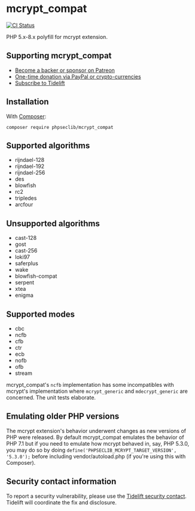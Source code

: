 # mcrypt_compat

[![CI Status](https://github.com/phpseclib/mcrypt_compat/actions/workflows/ci.yml/badge.svg?branch=2.0&event=push "CI Status")](https://github.com/phpseclib/mcrypt_compat/actions/workflows/ci.yml?query=branch%3A2.0)

PHP 5.x-8.x polyfill for mcrypt extension.

## Supporting mcrypt_compat

- [Become a backer or sponsor on Patreon](https://www.patreon.com/phpseclib)
- [One-time donation via PayPal or crypto-currencies](http://sourceforge.net/donate/index.php?group_id=198487)
- [Subscribe to Tidelift](https://tidelift.com/subscription/pkg/packagist-phpseclib-mcrypt-compat?utm_source=packagist-phpseclib-mcrypt-compat&utm_medium=referral&utm_campaign=readme)

## Installation

With [Composer](https://getcomposer.org/):

```
composer require phpseclib/mcrypt_compat
```

## Supported algorithms

- rijndael-128
- rijndael-192
- rijndael-256
- des
- blowfish
- rc2
- tripledes
- arcfour

## Unsupported algorithms

- cast-128
- gost
- cast-256
- loki97
- saferplus
- wake
- blowfish-compat
- serpent
- xtea
- enigma

## Supported modes

- cbc
- ncfb
- cfb
- ctr
- ecb
- nofb
- ofb
- stream

mcrypt_compat's `ncfb` implementation has some incompatibles with mcrypt's implementation where `mcrypt_generic` and `mdecrypt_generic` are concerned. The unit tests elaborate.

## Emulating older PHP versions

The mcrypt extension's behavior underwent changes as new versions of PHP were released. By default mcrypt_compat emulates the behavior of PHP 7.1 but if you need to emulate how mcrypt behaved in, say, PHP 5.3.0, you may do so by doing `define('PHPSECLIB_MCRYPT_TARGET_VERSION', '5.3.0');` before including vendor/autoload.php (if you're using this with Composer).

## Security contact information

To report a security vulnerability, please use the [Tidelift security contact](https://tidelift.com/security). Tidelift will coordinate the fix and disclosure.